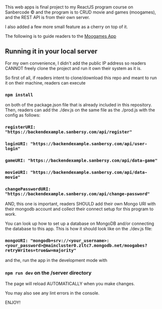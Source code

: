



This web apps is final project to my ReactJS program course on Sanbercode © and the program is to CRUD movie and games (moogames), and the REST API is from their own server.

I also added a few more small feature as a cherry on top of it. 

The following is to guide readers to the [Moogames App](https://morning-hollows-84886.herokuapp.com/)

## Running it in your local server

For my own convenience, I didn't add the public IP address so readers CANNOT freely clone the project and run it own their system as it is.

So first of all, if readers intent to clone/download this repo and meant to run it on their machine, readers can execute 

### `npm install`

on both of the package.json file that is already included in this repository. Then, readers can add the ./dev.js on the same file as the ./prod.js with the config as follows:


### `registerURI: "https://backendexample.sanbersy.com/api/register"`

### `loginURI: "https://backendexample.sanbersy.com/api/user-login"`

### `gameURI: "https://backendexample.sanbersy.com/api/data-game"`

### `movieURI: "https://backendexample.sanbersy.com/api/data-movie"`

### `changePasswordURI: "https://backendexample.sanbersy.com/api/change-password"`


AND, this one is important, readers SHOULD add their own Mongo URI with their mongodb account and collect their connect setup for this program to work.

You can look up how to set up a database on MongoDB and/or connecting the database to this app. This is how it should look like on the ./dev.js file:

### `mongoURI: "mongodb+srv://<your_username>:<your_password>@maincluster0.zltc7.mongodb.net/moogabes?retryWrites=true&w=majority"`


and the, run the app in the development mode with 

### `npm run dev` on the /server directory

The page will reload AUTOMATICALLY when you make changes.

You may also see any lint errors in the console.

ENJOY!